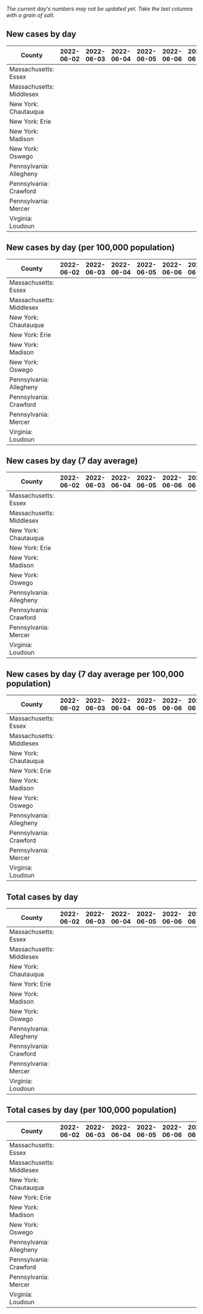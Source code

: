 _The current day's numbers may not be updated yet. Take the last columns with a grain of salt._
## New cases by day

| County | 2022-06-02 | 2022-06-03 | 2022-06-04 | 2022-06-05 | 2022-06-06 | 2022-06-07 | 2022-06-08 |
| --- | --- | --- | --- | --- | --- | --- | --- |
| Massachusetts: Essex |  |  |  |  |  |  |  |
| Massachusetts: Middlesex |  |  |  |  |  |  |  |
| New York: Chautauqua |  |  |  |  |  |  |  |
| New York: Erie |  |  |  |  |  |  |  |
| New York: Madison |  |  |  |  |  |  |  |
| New York: Oswego |  |  |  |  |  |  |  |
| Pennsylvania: Allegheny |  |  |  |  |  |  |  |
| Pennsylvania: Crawford |  |  |  |  |  |  |  |
| Pennsylvania: Mercer |  |  |  |  |  |  |  |
| Virginia: Loudoun |  |  |  |  |  |  |  |

## New cases by day (per 100,000 population)

| County | 2022-06-02 | 2022-06-03 | 2022-06-04 | 2022-06-05 | 2022-06-06 | 2022-06-07 | 2022-06-08 |
| --- | --- | --- | --- | --- | --- | --- | --- |
| Massachusetts: Essex |  |  |  |  |  |  |  |
| Massachusetts: Middlesex |  |  |  |  |  |  |  |
| New York: Chautauqua |  |  |  |  |  |  |  |
| New York: Erie |  |  |  |  |  |  |  |
| New York: Madison |  |  |  |  |  |  |  |
| New York: Oswego |  |  |  |  |  |  |  |
| Pennsylvania: Allegheny |  |  |  |  |  |  |  |
| Pennsylvania: Crawford |  |  |  |  |  |  |  |
| Pennsylvania: Mercer |  |  |  |  |  |  |  |
| Virginia: Loudoun |  |  |  |  |  |  |  |

## New cases by day (7 day average)

| County | 2022-06-02 | 2022-06-03 | 2022-06-04 | 2022-06-05 | 2022-06-06 | 2022-06-07 | 2022-06-08 |
| --- | --- | --- | --- | --- | --- | --- | --- |
| Massachusetts: Essex |  |  |  |  |  |  |  |
| Massachusetts: Middlesex |  |  |  |  |  |  |  |
| New York: Chautauqua |  |  |  |  |  |  |  |
| New York: Erie |  |  |  |  |  |  |  |
| New York: Madison |  |  |  |  |  |  |  |
| New York: Oswego |  |  |  |  |  |  |  |
| Pennsylvania: Allegheny |  |  |  |  |  |  |  |
| Pennsylvania: Crawford |  |  |  |  |  |  |  |
| Pennsylvania: Mercer |  |  |  |  |  |  |  |
| Virginia: Loudoun |  |  |  |  |  |  |  |

## New cases by day (7 day average per 100,000 population)

| County | 2022-06-02 | 2022-06-03 | 2022-06-04 | 2022-06-05 | 2022-06-06 | 2022-06-07 | 2022-06-08 |
| --- | --- | --- | --- | --- | --- | --- | --- |
| Massachusetts: Essex |  |  |  |  |  |  |  |
| Massachusetts: Middlesex |  |  |  |  |  |  |  |
| New York: Chautauqua |  |  |  |  |  |  |  |
| New York: Erie |  |  |  |  |  |  |  |
| New York: Madison |  |  |  |  |  |  |  |
| New York: Oswego |  |  |  |  |  |  |  |
| Pennsylvania: Allegheny |  |  |  |  |  |  |  |
| Pennsylvania: Crawford |  |  |  |  |  |  |  |
| Pennsylvania: Mercer |  |  |  |  |  |  |  |
| Virginia: Loudoun |  |  |  |  |  |  |  |

## Total cases by day

| County | 2022-06-02 | 2022-06-03 | 2022-06-04 | 2022-06-05 | 2022-06-06 | 2022-06-07 | 2022-06-08 |
| --- | --- | --- | --- | --- | --- | --- | --- |
| Massachusetts: Essex |  |  |  |  |  |  | 221771 |
| Massachusetts: Middlesex |  |  |  |  |  |  | 371389 |
| New York: Chautauqua |  |  |  |  |  |  | 25617 |
| New York: Erie |  |  |  |  |  |  | 235364 |
| New York: Madison |  |  |  |  |  |  | 14645 |
| New York: Oswego |  |  |  |  |  |  | 29416 |
| Pennsylvania: Allegheny |  |  |  |  |  |  | 285367 |
| Pennsylvania: Crawford |  |  |  |  |  |  | 20739 |
| Pennsylvania: Mercer |  |  |  |  |  |  | 24196 |
| Virginia: Loudoun |  |  |  |  |  |  | 76998 |

## Total cases by day (per 100,000 population)

| County | 2022-06-02 | 2022-06-03 | 2022-06-04 | 2022-06-05 | 2022-06-06 | 2022-06-07 | 2022-06-08 |
| --- | --- | --- | --- | --- | --- | --- | --- |
| Massachusetts: Essex |  |  |  |  |  |  | 28106.6 |
| Massachusetts: Middlesex |  |  |  |  |  |  | 23043.3 |
| New York: Chautauqua |  |  |  |  |  |  | 20186.3 |
| New York: Erie |  |  |  |  |  |  | 25619.2 |
| New York: Madison |  |  |  |  |  |  | 20643.9 |
| New York: Oswego |  |  |  |  |  |  | 24090.0 |
| Pennsylvania: Allegheny |  |  |  |  |  |  | 23466.8 |
| Pennsylvania: Crawford |  |  |  |  |  |  | 24505.8 |
| Pennsylvania: Mercer |  |  |  |  |  |  | 22112.2 |
| Virginia: Loudoun |  |  |  |  |  |  | 18619.3 |
